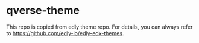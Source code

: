 # qverse-theme

This repo is copied from edly theme repo. For details, you can always refer to https://github.com/edly-io/edly-edx-themes.
